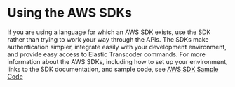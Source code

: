 # Using the AWS SDKs<a name="using-sdks"></a>

If you are using a language for which an AWS SDK exists, use the SDK rather than trying to work your way through the APIs\. The SDKs make authentication simpler, integrate easily with your development environment, and provide easy access to Elastic Transcoder commands\. For more information about the AWS SDKs, including how to set up your environment, links to the SDK documentation, and sample code, see [AWS SDK Sample Code](sample-code.md)